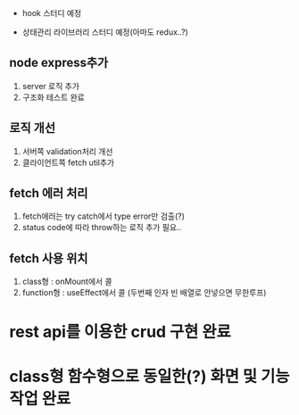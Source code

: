 - hook 스터디 예정

- 상태관리 라이브러리 스터디 예정(아마도 redux..?)

## node express추가
 1. server 로직 추가
 2. 구조화 테스트 완료

## 로직 개선
 1. 서버쪽 validation처리 개선
 2. 클라이언트쪽 fetch util추가

## fetch 에러 처리
 1. fetch에러는 try catch에서 type error만 검출(?)
 2. status code에 따라 throw하는 로직 추가 필요..

## fetch 사용 위치
 1. class형 : onMount에서 콜
 2. function형 : useEffect에서 콜 (두번째 인자 빈 배열로 안넣으면 무한루프)

# rest api를 이용한 crud 구현 완료

# class형 함수형으로 동일한(?) 화면 및 기능 작업 완료